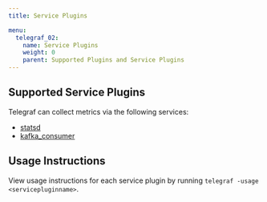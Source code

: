 ```yaml
---
title: Service Plugins

menu:
  telegraf_02:
    name: Service Plugins
    weight: 0
    parent: Supported Plugins and Service Plugins
---
```


## Supported Service Plugins

Telegraf can collect metrics via the following services:

* [statsd](https://github.com/influxdb/telegraf/tree/master/plugins/statsd)
* [kafka_consumer](https://github.com/influxdb/telegraf/tree/master/plugins/kafka_consumer)

## Usage Instructions

View usage instructions for each service plugin by running `telegraf -usage <servicepluginname>`.